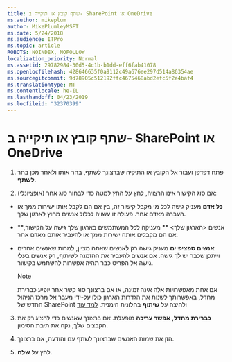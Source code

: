 ```yaml
---
title: שתף קובץ או תיקייה ב- SharePoint או OneDrive
ms.author: mikeplum
author: MikePlumleyMSFT
ms.date: 5/24/2018
ms.audience: ITPro
ms.topic: article
ROBOTS: NOINDEX, NOFOLLOW
localization_priority: Normal
ms.assetid: 29782984-30d5-4c1b-b1dd-eff6fab41078
ms.openlocfilehash: 428646635f0a9112c49a676ee297d514a86354ae
ms.sourcegitcommit: 9d78905c512192ffc4675468abd2efc5f2e4baf4
ms.translationtype: MT
ms.contentlocale: he-IL
ms.lasthandoff: 04/23/2019
ms.locfileid: "32370399"
---
```

# <a name="share-a-file-or-folder-in-sharepoint-or-onedrive"></a>שתף קובץ או תיקייה ב- SharePoint או OneDrive

1. פתח דפדפן ועבור אל הקובץ או התיקיה שברצונך לשתף, בחר אותו ולאחר מכן בחר **לשתף**. 
    
2. (אופציונלי) אם סוג הקישור אינו הרצויה, לחץ על החץ למטה כדי לבחור סוג אחר:
    
  - **כל אדם** מעניק גישה לכל מי מקבל קישור זה, בין אם הם לקבל אותו ישירות ממך או העברה מאדם אחר. פעולה זו עשויה לכלול אנשים מחוץ לארגון שלך. 
    
  - **אנשים \<הארגון שלך\> ** מעניקה לכל המשתמשים בארגון שלך גישה על הקישור, אם הם מקבלים אותה ישירות ממך או להעביר אותם מאדם אחר. 
    
  - **אנשים ספציפיים** מעניק גישה רק לאנשים שאתה מציין, למרות שאנשים אחרים וייתכן שכבר יש לך גישה. אם אנשים להעביר את ההזמנה לשיתוף, רק אנשים בעלי גישה אל הפריט כבר תהיה אפשרות להשתמש בקישור. 
    
    > [!NOTE]
    > אם אחת מאפשרויות אלה אינה זמינה, או אם ברצונך סוג קשר אחר יופיע כברירת מחדל, באפשרותך לשנות את הגדרות הארגון כולו על-ידי מעבר אל מרכז הניהול החדש של SharePoint ולחיצה על **שיתוף** בחלונית הימנית. [למד עוד](https://go.microsoft.com/fwlink/?linkid=866426)
  
3. **כברירת מחדל, אפשר עריכה** מופעלת. אם ברצונך שאנשים כדי להציג רק את הקבצים שלך, נקה את תיבת הסימון. 
    
4. הזן את שמות האנשים שברצונך לשתף עם והודעה, אם ברצונך.
    
5. לחץ על **שלח**. 
    

